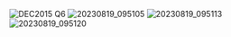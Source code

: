 ![DEC2015 Q6](https://github.com/GBlanch/Multivar.-calculus-on-AFM/assets/136500426/dc141105-abed-4064-828d-d3cf055642d5)
![20230819_095105](https://github.com/GBlanch/Multivar.-calculus-on-AFM/assets/136500426/d582b02a-a2a8-4025-9bf4-7ff906ee4f9f)
![20230819_095113](https://github.com/GBlanch/Multivar.-calculus-on-AFM/assets/136500426/db6ac989-882e-40ad-9ae8-f51b79f98f83)
![20230819_095120](https://github.com/GBlanch/Multivar.-calculus-on-AFM/assets/136500426/40506d01-5f29-440c-9ba6-1fbe60eaaf4f)

